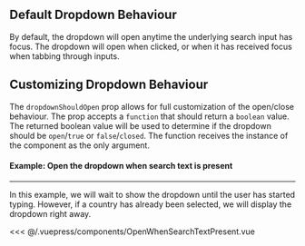 ## Default Dropdown Behaviour

By default, the dropdown will open anytime the underlying search input has focus. The dropdown will
open when clicked, or when it has received focus when tabbing through inputs.

## Customizing Dropdown Behaviour <Badge text="v3.12.0+" />

The `dropdownShouldOpen` prop allows for full customization of the open/close behaviour. The prop
accepts a `function` that should return a `boolean` value. The returned boolean value will be used
to determine if the dropdown should be `open`/`true` or `false`/`closed`. The function receives the
instance of the component as the only argument.

#### Example: Open the dropdown when search text is present
--- 

In this example, we will wait to show the dropdown until the user has started typing. However, if a
country has already been selected, we will display the dropdown right away.

<OpenWhenSearchTextPresent />

<<< @/.vuepress/components/OpenWhenSearchTextPresent.vue

